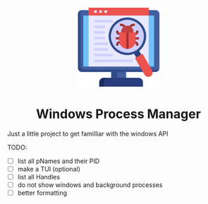 <p align="center">
    <img src="logo.png" alt="Logo" height=185 width=185>
</p>
<h1 align="center"> <b>Windows Process Manager</b> </h1>

Just a little project to get familliar with the windows API

TODO:
- [ ] list all pNames and their PID
- [ ] make a TUI (optional)
- [ ] list all Handles
- [ ] do not show windows and background processes
- [ ] better formatting
